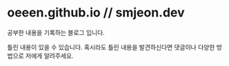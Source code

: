 # oeeen.github.io // smjeon.dev

공부한 내용을 기록하는 블로그 입니다. 

틀린 내용이 있을 수 있습니다. 혹시라도 틀린 내용을 발견하신다면 댓글이나 다양한 방법으로 저에게 알려주세요.
